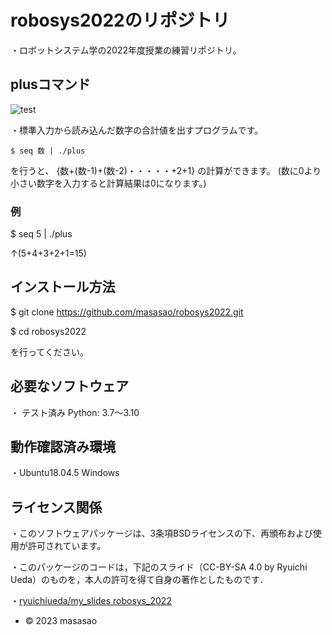 # robosys2022のリポジトリ
・ロボットシステム学の2022年度授業の練習リポジトリ。
                            

## plusコマンド
![test](https://github.com/masasao/robosys2022/actions/workflows/test.yml/badge.svg)

・標準入力から読み込んだ数字の合計値を出すプログラムです。

```$ seq 数 | ./plus```

を行うと、 
{数+(数-1)+(数-2)・・・・・+2+1}
の計算ができます。
(数に0より小さい数字を入力すると計算結果は0になります。)
### 例
$ seq 5 | ./plus


↑(5+4+3+2+1=15)


## インストール方法
$ git clone https://github.com/masasao/robosys2022.git

$ cd robosys2022

を行ってください。

## 必要なソフトウェア
・ テスト済み   Python: 3.7〜3.10

## 動作確認済み環境
・Ubuntu18.04.5 Windows 
## ライセンス関係
・このソフトウェアパッケージは、3条項BSDライセンスの下、再頒布および使用が許可されています。


・このパッケージのコードは，下記のスライド（CC-BY-SA 4.0 by Ryuichi Ueda）のものを，本人の許可を得て自身の著作としたものです．

・[ryuichiueda/my_slides robosys_2022](https://github.com/ryuichiueda/my_slides/tree/master/robosys_2022)


 * © 2023 masasao 
